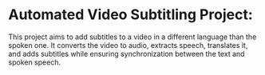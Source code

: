# Automated Video Subtitling Project: 
This project aims to add subtitles to a video in a different language than the spoken one. It converts the video to audio, extracts speech, translates it, and adds subtitles while ensuring synchronization between the text and spoken speech.